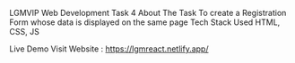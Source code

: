 LGMVIP Web Development Task 4
About The Task
To create a Registration Form whose data is displayed on the same page
Tech Stack Used
HTML, CSS, JS

Live Demo
Visit Website : https://lgmreact.netlify.app/
